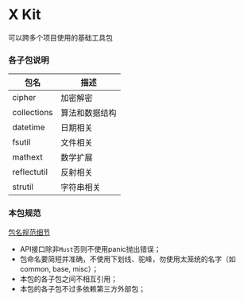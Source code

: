 # X Kit

可以跨多个项目使用的基础工具包

### 各子包说明

包名        |  描述
------------|-----------------------------
cipher      | 加密解密
collections | 算法和数据结构
datetime    | 日期相关
fsutil      | 文件相关
mathext     | 数学扩展
reflectutil | 反射相关
strutil     | 字符串相关



### 本包规范

[包名规范细节](https://blog.golang.org/package-names)

* API接口除非`Must`否则不使用panic抛出错误；
* 包命名要简短并准确，不使用下划线、驼峰，勿使用太笼统的名字（如common, base, misc）；
* 本包的各子包之间不相互引用；
* 本包的各子包不过多依赖第三方外部包；
